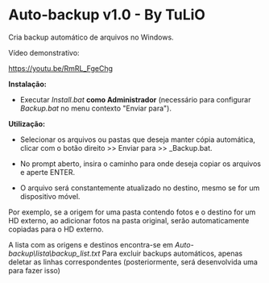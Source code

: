 # Auto-backup v1.0 - By TuLiO
 Cria backup automático de arquivos no Windows.
 
 Vídeo demonstrativo:
 
 https://youtu.be/RmRL_FgeChg

**Instalação:**

- Executar *Install.bat* **como Administrador** (necessário para configurar *Backup.bat* no menu contexto "Enviar para").

**Utilização:**
- Selecionar os arquivos ou pastas que deseja manter cópia automática, clicar com o botão direito >> Enviar para >> _Backup.bat.

- No prompt aberto, insira o caminho para onde deseja copiar os arquivos e aperte ENTER.

- O arquivo será constantemente atualizado no destino, mesmo se for um dispositivo móvel.

 Por exemplo, se a origem for uma pasta contendo fotos e o destino for um HD externo, ao adicionar fotos na pasta original, serão automaticamente copiadas para o HD externo.
 
 A lista com as origens e destinos encontra-se em *Auto-backup\lista\backup_list.txt*
 Para excluir backups automáticos, apenas deletar as linhas correspondentes (posteriormente, será desenvolvida uma para fazer isso)
